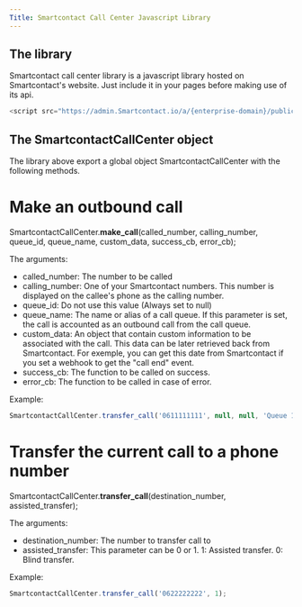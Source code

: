 ```yaml
---
Title: Smartcontact Call Center Javascript Library
---
```


## The library

Smartcontact call center library is a javascript library hosted on Smartcontact's website. Just include it in your pages before making use of its api.

```javascript
<script src="https://admin.Smartcontact.io/a/{enterprise-domain}/public/libs/1.0/Smartcontact_callcenter_1.1.0.js"></script>
```

## The SmartcontactCallCenter object

The library above export a global object SmartcontactCallCenter with the following methods.


# Make an outbound call

SmartcontactCallCenter.**make_call**(called_number, calling_number, queue_id, queue_name, custom_data, success_cb, error_cb);

The arguments:
- called_number: The number to be called
- calling_number: One of your Smartcontact numbers. This number is displayed on the callee's phone as the calling number.
- queue_id: Do not use this value (Always set to null)
- queue_name: The name or alias of a call queue. If this parameter is set, the call is accounted as an outbound call from the call queue.
- custom_data: An object that contain custom information to be associated with the call. This data can be later retrieved back from Smartcontact. For exemple, you can get this date from Smartcontact if you set a webhook to get the "call end" event.
- success_cb: The function to be called on success.
- error_cb: The function to be called in case of error.

Example:
```javascript
SmartcontactCallCenter.transfer_call('0611111111', null, null, 'Queue 1', '{"client_id": "12131"}');
```

# Transfer the current call to a phone number

SmartcontactCallCenter.**transfer_call**(destination_number, assisted_transfer);


The arguments:
- destination_number: The number to transfer call to
- assisted_transfer: This parameter can be 0 or 1. 1: Assisted transfer. 0: Blind transfer.

Example:
```javascript
SmartcontactCallCenter.transfer_call('0622222222', 1);
```
